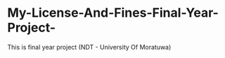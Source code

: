 # My-License-And-Fines-Final-Year-Project-
This is final year project (NDT - University Of Moratuwa)
